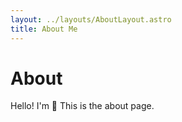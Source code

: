```yaml
---
layout: ../layouts/AboutLayout.astro
title: About Me
---
```


# About

Hello! I'm  👋
This is the about page.